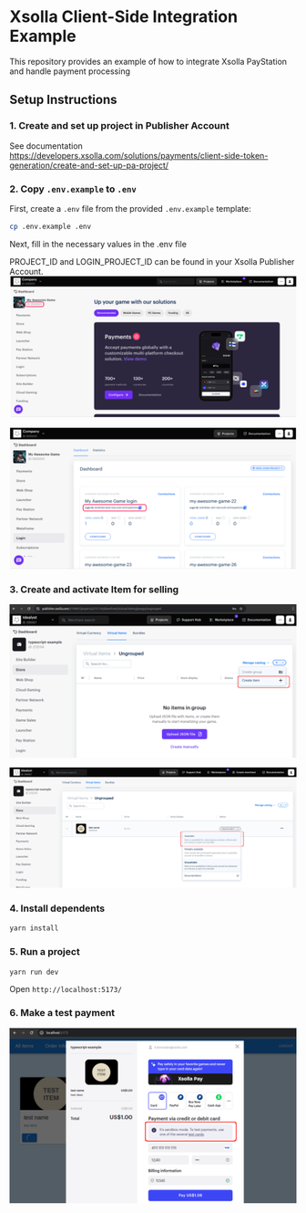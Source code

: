 # Xsolla Client-Side Integration Example

This repository provides an example of how to integrate Xsolla PayStation and handle payment processing

## Setup Instructions


### 1. Create and set up project in Publisher Account
See documentation https://developers.xsolla.com/solutions/payments/client-side-token-generation/create-and-set-up-pa-project/

### 2. Copy `.env.example` to `.env`
First, create a `.env` file from the provided `.env.example` template:

```bash
cp .env.example .env
```
Next, fill in the necessary values in the .env file

PROJECT_ID and LOGIN_PROJECT_ID can be found in your Xsolla Publisher Account.
![copy_project_id.png](doc/copy_project_id.png)

![copy_login_id.png](doc/copy_login_id.png)


### 3. Create and activate Item for selling
![create_item.png](doc/create_item.png)

![activate_item.png](doc/activate_item.png)


### 4. Install dependents 

```bash
yarn install
```

### 5. Run a project

```bash
yarn run dev
```

Open `http://localhost:5173/`


### 6. Make a test payment
![make_payment.png](doc/make_payment.png)